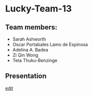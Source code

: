 # Lucky-Team-13


## Team members:
- Sarah Ashworth
- Oscar Portabales Lamo de Espinosa
- Adelina A. Badea
- Zi Qin Wong
- Teta Thuku-Benzinge

## Presentation
[edit](https://docs.google.com/presentation/d/1SYwgW0bT07DW1y8EGjupdq1ByLgqJQ6Zs5dkD5clcO8/edit?usp=sharing)
